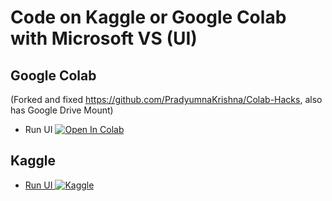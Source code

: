 # Code on Kaggle or Google Colab with Microsoft VS (UI)

## Google Colab
(Forked and fixed https://github.com/PradyumnaKrishna/Colab-Hacks, also has Google Drive Mount)

- Run UI <a target="_blank" href="https://colab.research.google.com/github/Nick088Official/VS-Code-Server-Colab-Fix/blob/main/VSCode_Server_Fix.ipynb">
  <img src="https://colab.research.google.com/assets/colab-badge.svg" alt="Open In Colab"/>
</a>

## Kaggle
- [Run UI ![Kaggle](https://img.shields.io/badge/Kaggle-035a7d?style=for-the-badge&logo=kaggle&logoColor=white)](https://www.kaggle.com/code/nick088/microsoft-visual-studio-ui)
